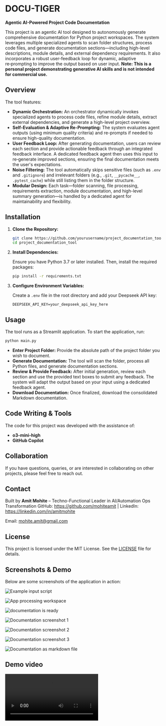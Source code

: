 # DOCU-TIGER

**Agentic AI-Powered Project Code Documentation**

This project is an agentic AI tool designed to autonomously generate comprehensive documentation for Python project workspaces. The system leverages multiple specialized agents to scan folder structures, process code files, and generate documentation sections—including high-level descriptions, module details, and external dependency requirements. It also incorporates a robust user-feedback loop for dynamic, adaptive re‑prompting to improve the output based on user input. **Note: This is a personal project demonstrating generative AI skills and is not intended for commercial use.**

## Overview

The tool features:
- **Dynamic Orchestration:** An orchestrator dynamically invokes specialized agents to process code files, refine module details, extract external dependencies, and generate a high-level project overview.
- **Self-Evaluation & Adaptive Re-Prompting:** The system evaluates agent outputs (using minimum quality criteria) and re-prompts if needed to ensure high-quality documentation.
- **User Feedback Loop:** After generating documentation, users can review each section and provide actionable feedback through an integrated feedback interface. A dedicated feedback agent then uses this input to re‑generate improved sections, ensuring the final documentation meets the user's expectations.
- **Noise Filtering:** The tool automatically skips sensitive files (such as `.env` and `.gitignore`) and irrelevant folders (e.g., `.git`, `__pycache__`, `.pytest_cache`) while still listing them in the folder structure.
- **Modular Design:** Each task—folder scanning, file processing, requirements extraction, module documentation, and high-level summary generation—is handled by a dedicated agent for maintainability and flexibility.

## Installation

1. **Clone the Repository:**

   ```bash
   git clone https://github.com/yourusername/project_documentation_tool.git
   cd project_documentation_tool
   ```

2. **Install Dependencies:**

   Ensure you have Python 3.7 or later installed. Then, install the required packages:

   ```bash
   pip install -r requirements.txt
   ```

3. **Configure Environment Variables:**

   Create a `.env` file in the root directory and add your Deepseek API key:

   ```env
   DEEPSEEK_API_KEY=your_deepseek_api_key_here
   ```

## Usage

The tool runs as a Streamlit application. To start the application, run:

```bash
python main.py
```

- **Enter Project Folder:** Provide the absolute path of the project folder you wish to document.
- **Generate Documentation:** The tool will scan the folder, process all Python files, and generate documentation sections.
- **Review & Provide Feedback:** After initial generation, review each section and use the provided text boxes to submit any feedback. The system will adapt the output based on your input using a dedicated feedback agent.
- **Download Documentation:** Once finalized, download the consolidated Markdown documentation.

## Code Writing & Tools

The code for this project was developed with the assistance of:
- **o3-mini-high**
- **GitHub Copilot**

## Collaboration

If you have questions, queries, or are interested in collaborating on other projects, please feel free to reach out.

## Contact

Built by **Amit Mohite** – Techno-Functional Leader in AI/Automation Ops Transformation
GitHub: https://github.com/mohiteamit | LinkedIn: https://linkedin.com/in/amitmohite

Email: [mohite.amit@gmail.com](mailto:mohite.amit@gmail.com)

## License

This project is licensed under the MIT License. See the [LICENSE](LICENSE) file for details.

## Screenshots & Demo

Below are some screenshots of the application in action:

![Example input script](images/example-script.png)

![App processing workspace](images/app-processing.png)

![documentation is ready](images/app-doc-ready.png)

![Documentation screenshot 1](images/app-doc-01.png)

![Documentation screenshot 2](images/app-doc-02.png)

![Documentation screenshot 3](images/app-doc-03.png)

![Documentation as markdown file](images/download-doc.png)


## Demo video
<video controls src="images/demo.mp4" title="Demo video"></video>

